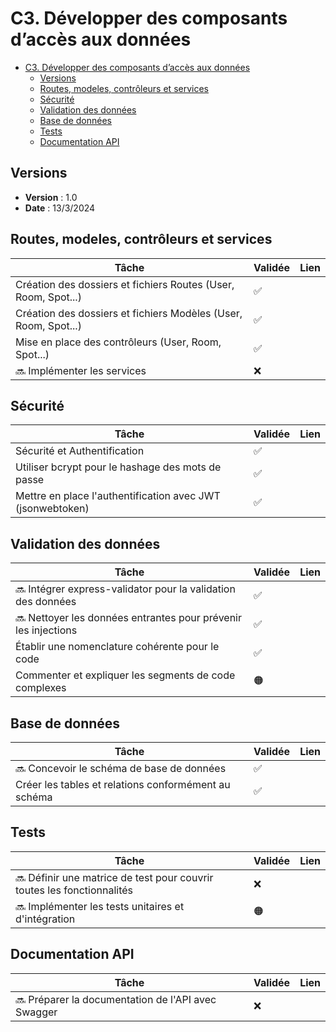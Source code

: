 # C3. Développer des composants d’accès aux données

- [C3. Développer des composants d’accès aux données](#c3-développer-des-composants-daccès-aux-données)
  - [Versions](#versions)
  - [Routes, modeles, contrôleurs et services](#routes-modeles-contrôleurs-et-services)
  - [Sécurité](#sécurité)
  - [Validation des données](#validation-des-données)
  - [Base de données](#base-de-données)
  - [Tests](#tests)
  - [Documentation API](#documentation-api)

## Versions

- **Version** : 1.0
- **Date** : 13/3/2024

## Routes, modeles, contrôleurs et services

| Tâche                                                           | Validée | Lien |
| --------------------------------------------------------------- | ------- | ---- |
| Création des dossiers et fichiers Routes (User, Room, Spot...)  | ✅     |      |
| Création des dossiers et fichiers Modèles (User, Room, Spot...) | ✅     |      |
| Mise en place des contrôleurs (User, Room, Spot...)             | ✅     |      |
| 🔜 Implémenter les services                                     | ❌     |      |

## Sécurité

| Tâche                                                      | Validée | Lien |
| ---------------------------------------------------------- | ------- | ---- |
| Sécurité et Authentification                               | ✅      |      |
| Utiliser bcrypt pour le hashage des mots de passe          | ✅      |      |
| Mettre en place l'authentification avec JWT (jsonwebtoken) | ✅      |      |

## Validation des données

| Tâche                                                           | Validée | Lien |
| --------------------------------------------------------------- | ----- | ---- |
| 🔜 Intégrer express-validator pour la validation des données    | ✅     |      |
| 🔜 Nettoyer les données entrantes pour prévenir les injections  | ✅     |      |
| Établir une nomenclature cohérente pour le code                 | ✅     |      |
| Commenter et expliquer les segments de code complexes           | 🟠     |      |

## Base de données

| Tâche                                                | Validée | Lien |
| ---------------------------------------------------- | ------- | ---- |
| 🔜 Concevoir le schéma de base de données            | ✅       |      |
| Créer les tables et relations conformément au schéma | ✅       |      |

## Tests

| Tâche                                                                   | Validée | Lien |
| ----------------------------------------------------------------------- | ------- | ---- |
| 🔜 Définir une matrice de test pour couvrir toutes les fonctionnalités | ❌       |      |
| 🔜 Implémenter les tests unitaires et d'intégration                    | 🟠       |      |

## Documentation API

| Tâche                                               | Validée | Lien |
| --------------------------------------------------- | ------- | ---- |
| 🔜 Préparer la documentation de l'API avec Swagger   | ❌      |      |
